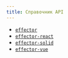 ```yaml
---
title: Справочник API
---
```


- [`effector`](/ru/api/effector)
- [`effector-react`](/ru/api/effector-react)
- [`effector-solid`](/ru/api/effector-solid)
- [`effector-vue`](/ru/api/effector-vue)
